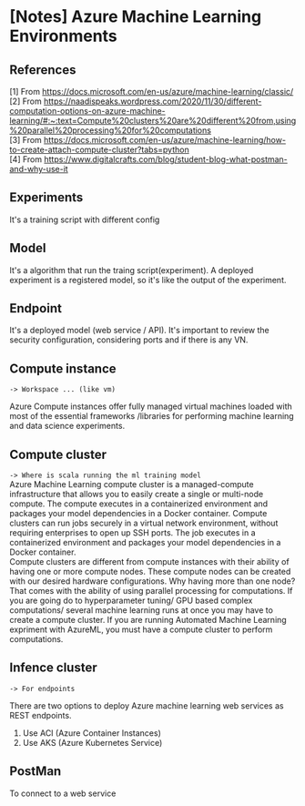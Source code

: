# [Notes] Azure Machine Learning Environments 

## References
[1] From https://docs.microsoft.com/en-us/azure/machine-learning/classic/ <br/>
[2] From https://naadispeaks.wordpress.com/2020/11/30/different-computation-options-on-azure-machine-learning/#:~:text=Compute%20clusters%20are%20different%20from,using%20parallel%20processing%20for%20computations <br/>
[3] From https://docs.microsoft.com/en-us/azure/machine-learning/how-to-create-attach-compute-cluster?tabs=python <br/>
[4] From https://www.digitalcrafts.com/blog/student-blog-what-postman-and-why-use-it

## Experiments 
It's a training script with different config 

## Model 
It's a algorithm that run the traing script(experiment). A deployed experiment is a registered model, so it's like the output of the experiment. 

## Endpoint 
It's a deployed model (web service / API). It's important to review the security configuration, considering ports and if there is any VN. 

## Compute instance 
`-> Workspace ... (like vm)`

Azure Compute instances offer fully managed 
virtual machines loaded with most of the essential 
frameworks /libraries for performing machine learning 
and data science experiments. 

## Compute cluster 
`-> Where is scala running the ml training model` <br/>
Azure Machine Learning compute cluster is a managed-compute infrastructure that allows you to easily create a single or multi-node compute. The compute executes in a containerized environment and packages your model dependencies in a Docker container. Compute clusters can run jobs securely in a virtual network environment, without requiring enterprises to open up SSH ports. The job executes in a containerized environment and packages your model dependencies in a Docker container. <br/>
Compute clusters are different from compute instances with their ability of having one or more compute nodes. These compute nodes can be created with our desired hardware configurations. Why having more than one node? That comes with the ability of using parallel processing for computations. If you are going do to hyperparameter tuning/ GPU based complex computations/ several machine learning runs at once you may have to create a compute cluster. If you are running Automated Machine Learning expriment with AzureML, you must have a compute cluster to perform computations.


## Infence cluster 
`-> For endpoints `

There are two options to deploy Azure machine learning web services as REST endpoints. <br/>
1) Use ACI (Azure Container Instances) 
2) Use AKS (Azure Kubernetes Service)

## PostMan
To connect to a web service
